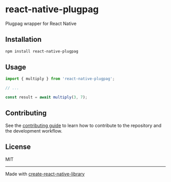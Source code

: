 # react-native-plugpag

Plugpag wrapper for React Native

## Installation

```sh
npm install react-native-plugpag
```

## Usage

```js
import { multiply } from 'react-native-plugpag';

// ...

const result = await multiply(3, 7);
```

## Contributing

See the [contributing guide](CONTRIBUTING.md) to learn how to contribute to the repository and the development workflow.

## License

MIT

---

Made with [create-react-native-library](https://github.com/callstack/react-native-builder-bob)
